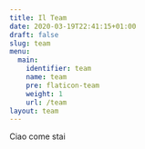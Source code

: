```yaml
---
title: Il Team
date: 2020-03-19T22:41:15+01:00
draft: false
slug: team
menu:
  main:
    identifier: team
    name: team
    pre: flaticon-team
    weight: 1
    url: /team
layout: team
---
```


Ciao come stai
